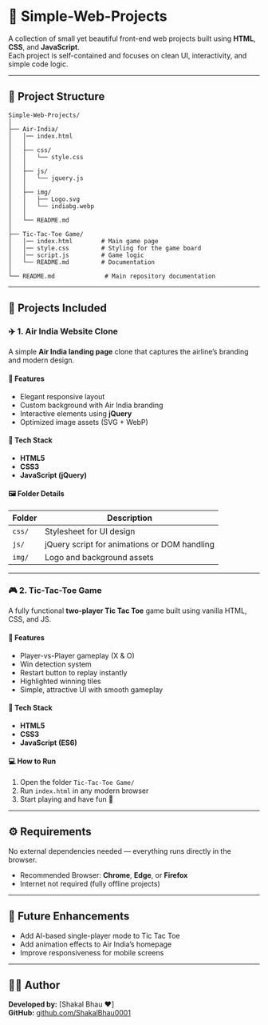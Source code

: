 # 🛫 Simple-Web-Projects

A collection of small yet beautiful front-end web projects built using **HTML**, **CSS**, and **JavaScript**.  
Each project is self-contained and focuses on clean UI, interactivity, and simple code logic.

---

## 📁 Project Structure
```
Simple-Web-Projects/
│
├── Air-India/
│   │── index.html
│   │
│   ├── css/
│   │   └── style.css
│   │
│   ├── js/
│   │   └── jquery.js
│   │
│   ├── img/
│   │   ├── Logo.svg
│   │   └── indiabg.webp
│   │
│   └── README.md
│
├── Tic-Tac-Toe Game/
│   │── index.html        # Main game page
│   │── style.css         # Styling for the game board
│   │── script.js         # Game logic
│   └── README.md         # Documentation
│
└── README.md              # Main repository documentation
```

---

## 🧩 Projects Included

### ✈️ 1. Air India Website Clone
A simple **Air India landing page** clone that captures the airline’s branding and modern design.

#### 🔹 Features
- Elegant responsive layout  
- Custom background with Air India branding  
- Interactive elements using **jQuery**  
- Optimized image assets (SVG + WebP)

#### 🧱 Tech Stack
- **HTML5**
- **CSS3**
- **JavaScript (jQuery)**

#### 🖼️ Folder Details
| Folder | Description |
|---------|--------------|
| `css/`  | Stylesheet for UI design |
| `js/`   | jQuery script for animations or DOM handling |
| `img/`  | Logo and background assets |

---

### 🎮 2. Tic-Tac-Toe Game
A fully functional **two-player Tic Tac Toe** game built using vanilla HTML, CSS, and JS.

#### 🔹 Features
- Player-vs-Player gameplay (X & O)  
- Win detection system  
- Restart button to replay instantly  
- Highlighted winning tiles  
- Simple, attractive UI with smooth gameplay

#### 🧱 Tech Stack
- **HTML5**
- **CSS3**
- **JavaScript (ES6)**

#### 💻 How to Run
1. Open the folder `Tic-Tac-Toe Game/`
2. Run `index.html` in any modern browser
3. Start playing and have fun 🎉

---

## ⚙️ Requirements
No external dependencies needed — everything runs directly in the browser.

- Recommended Browser: **Chrome**, **Edge**, or **Firefox**
- Internet not required (fully offline projects)

---

## 🌟 Future Enhancements
- Add AI-based single-player mode to Tic Tac Toe  
- Add animation effects to Air India’s homepage  
- Improve responsiveness for mobile screens  

---

## 🧑‍💻 Author
**Developed by:** [Shakal Bhau ❤️]  
**GitHub:** [github.com/ShakalBhau0001](https://github.com/ShakalBhau0001)
